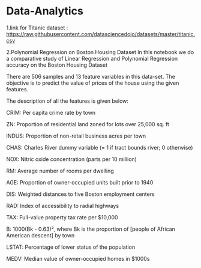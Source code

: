 # Data-Analytics
1.link for Titanic dataset : https://raw.githubusercontent.com/datasciencedojo/datasets/master/titanic.csv

2.Polynomial Regression on Boston Housing Dataset
In this notebook we do a comparative study of Linear Regression and Polynomial Regression accuracy on the Boston Housing Dataset

There are 506 samples and 13 feature variables in this data-set. The objective is to predict the value of prices of the house using the given features.

The description of all the features is given below:

CRIM: Per capita crime rate by town

ZN: Proportion of residential land zoned for lots over 25,000 sq. ft

INDUS: Proportion of non-retail business acres per town

CHAS: Charles River dummy variable (= 1 if tract bounds river; 0 otherwise)

NOX: Nitric oxide concentration (parts per 10 million)

RM: Average number of rooms per dwelling

AGE: Proportion of owner-occupied units built prior to 1940

DIS: Weighted distances to five Boston employment centers

RAD: Index of accessibility to radial highways

TAX: Full-value property tax rate per $10,000

B: 1000(Bk - 0.63)², where Bk is the proportion of [people of African American descent] by town

LSTAT: Percentage of lower status of the population

MEDV: Median value of owner-occupied homes in $1000s


